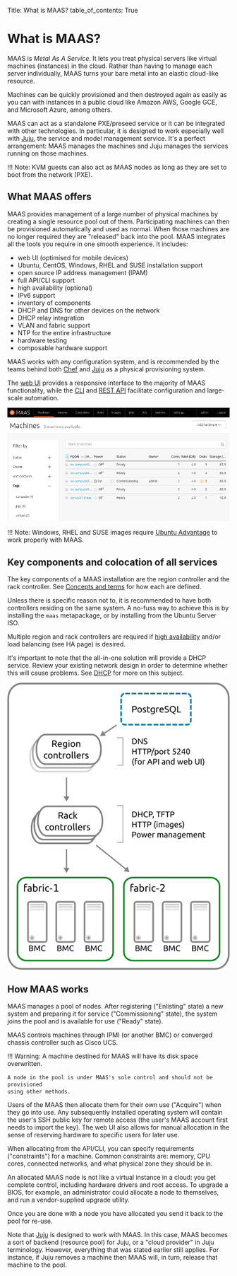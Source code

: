Title: What is MAAS?
table_of_contents: True


# What is MAAS?

MAAS is *Metal As A Service*. It lets you treat physical servers like virtual
machines (instances) in the cloud. Rather than having to manage each server
individually, MAAS turns your bare metal into an elastic cloud-like resource.

Machines can be quickly provisioned and then destroyed again as easily as you
can with instances in a public cloud like Amazon AWS, Google GCE, and Microsoft
Azure, among others.

MAAS can act as a standalone PXE/preseed service or it can be integrated with
other technologies. In particular, it is designed to work especially well with
[Juju][about-juju], the service and model management service. It's a perfect
arrangement: MAAS manages the machines and Juju manages the services running on
those machines.

!!! Note: 
    KVM guests can also act as MAAS nodes as long as they are set to boot 
    from the network (PXE).


## What MAAS offers

MAAS provides management of a large number of physical machines by creating a
single resource pool out of them. Participating machines can then be
provisioned automatically and used as normal. When those machines are no longer
required they are "released" back into the pool. MAAS integrates all the tools
you require in one smooth experience. It includes:

- web UI (optimised for mobile devices)
- Ubuntu, CentOS, Windows, RHEL and SUSE installation support
- open source IP address management (IPAM)
- full API/CLI support
- high availability (optional)
- IPv6 support
- inventory of components
- DHCP and DNS for other devices on the network
- DHCP relay integration
- VLAN and fabric support
- NTP for the entire infrastructure
- hardware testing
- composable hardware support

MAAS works with any configuration system, and is recommended by the teams
behind both [Chef][about-chef] and [Juju][about-juju] as a physical
provisioning system.

The [web UI][webui] provides a responsive interface to the majority of MAAS
functionality, while the [CLI][manage-cli] and [REST API][api] facilitate
configuration and large-scale automation.

![web UI showing node view][img__webui]

!!! Note: 
    Windows, RHEL and SUSE images require
    [Ubuntu Advantage][ubuntu-advantage] to work properly with MAAS. 


## Key components and colocation of all services

The key components of a MAAS installation are the region controller and the
rack controller. See [Concepts and terms][concepts-controllers] for how each
are defined.

Unless there is specific reason not to, it is recommended to have both
controllers residing on the same system. A no-fuss way to achieve this is by
installing the `maas` metapackage, or by installing from the Ubuntu Server ISO.

Multiple region and rack controllers are required if
[high availability][manage-ha] and/or load balancing (see HA page) is desired.

It's important to note that the all-in-one solution will provide a DHCP
service. Review your existing network design in order to determine whether this
will cause problems. See [DHCP][dhcp] for more on this subject.

![intro-arch-overview][img__arch-overview]

## How MAAS works

MAAS manages a pool of nodes. After registering ("Enlisting" state) a new
system and preparing it for service ("Commissioning" state), the system joins
the pool and is available for use ("Ready" state).

MAAS controls machines through IPMI (or another BMC) or converged chassis
controller such as Cisco UCS.

!!! Warning: 
    A machine destined for MAAS will have its disk space overwritten.
    
    A node in the pool is under MAAS's sole control and should not be provisioned
    using other methods.

Users of the MAAS then allocate them for their own use ("Acquire") when they go
into use. Any subsequently installed operating system will contain the user's
SSH public key for remote access (the user's MAAS account first needs to import
the key). The web UI also allows for manual allocation in the sense of reserving
hardware to specific users for later use.

When allocating from the API/CLI, you can specify requirements ("constraints")
for a machine. Common constraints are: memory, CPU cores, connected networks,
and what physical zone they should be in.

An allocated MAAS node is not like a virtual instance in a cloud: you get
complete control, including hardware drivers and root access. To upgrade a
BIOS, for example, an administrator could allocate a node to themselves, and
run a vendor-supplied upgrade utility.

Once you are done with a node you have allocated you send it back to the pool
for re-use.

Note that [Juju][about-juju] is designed to work with MAAS. In this case, MAAS
becomes a sort of backend (resource pool) for Juju, or a "cloud provider" in
Juju terminology. However, everything that was stated earlier still applies.
For instance, if Juju removes a machine then MAAS will, in turn, release that
machine to the pool.

<!-- LINKS -->

[about-chef]: https://www.chef.io/chef
[about-juju]: https://jujucharms.com/docs/stable/about-juju
[controllers]: intro-concepts.md#controllers
[ubuntu-advantage]: https://www.ubuntu.com/support
[concepts-controllers]: intro-concepts.md#controllers
[manage-ha]: manage-ha.md
[dhcp]: installconfig-network-dhcp.md
[power-types]: nodes-power-types.md
[load-balancing]: manage-ha.md#load-balancing-(optional)
[mirror]: installconfig-images-mirror.md
[webui]: installconfig-webui.md
[manage-cli]: manage-cli.md
[api]: api.md

<!-- IMAGES -->
[img__webui]: ../media/intro__2.4_webui.png
[img__arch-overview]: ../media/intro-arch-overview.png
